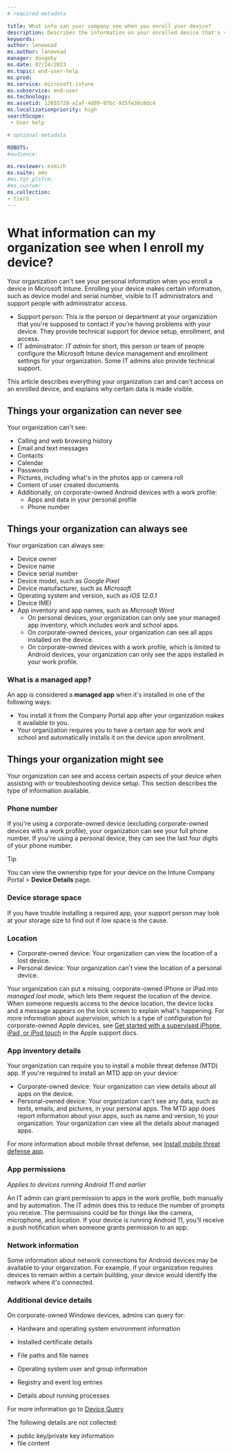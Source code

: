 ```yaml
---
# required metadata

title: What info can your company see when you enroll your device?
description: Describes the information on your enrolled device that's visible to your organization.  
keywords:
author: lenewsad
ms.author: lanewsad
manager: dougeby
ms.date: 07/24/2023
ms.topic: end-user-help
ms.prod:
ms.service: microsoft-intune
ms.subservice: end-user
ms.technology:
ms.assetid: 12655728-a1af-4d89-97bc-925fe36c0dc4
ms.localizationpriority: high
searchScope:
 - User help

# optional metadata

ROBOTS:  
#audience:

ms.reviewer: esmich
ms.suite: ems
#ms.tgt_pltfrm:
#ms.custom:
ms.collection:
- tier2
---
```


# What information can my organization see when I enroll my device?

Your organization can't see your personal information when you enroll a device in Microsoft Intune. Enrolling your device makes certain information, such as device model and serial number, visible to IT administrators and support people with administrator access. 

* Support person: This is the person or department at your organization that you're supposed to contact if you're having problems with your device. They provide technical support for device setup, enrollment, and access.  
* IT administrator: *IT admin* for short, this person or team of people configure the Microsoft Intune device management and enrollment settings for your organization. Some IT admins also provide technical support.

This article describes everything your organization can and can't access on an enrolled device, and explains why certain data is made visible.   

## Things your organization can never see

Your organization can't see:  

- Calling and web browsing history
- Email and text messages
- Contacts
- Calendar
- Passwords
- Pictures, including what's in the photos app or camera roll
- Content of user created documents
- Additionally, on corporate-owned Android devices with a work profile:
  - Apps and data in your personal profile
  - Phone number 

## Things your organization can always see  

Your organization can always see:  

- Device owner
- Device name
- Device serial number
- Device model, such as *Google Pixel*
- Device manufacturer, such as *Microsoft*
- Operating system and version, such as *iOS 12.0.1*
- Device IMEI
- App inventory and app names, such as *Microsoft Word*   
  - On personal devices, your organization can only see your managed app inventory, which includes work and school apps. 
  - On corporate-owned devices, your organization can see all apps installed on the device. 
  - On corporate-owned devices with a work profile, which is limited to Android devices, your organization can only see the apps installed in your work profile.
 
### What is a managed app? 
An app is considered a **managed app** when it's installed in one of the following ways:  
 * You install it from the Company Portal app after your organization makes it available to you. 
 * Your organization requires you to have a certain app for work and school and automatically installs it on the device upon enrollment.  

## Things your organization might see  

Your organization can see and access certain aspects of your device when assisting with or troubleshooting device setup. This section describes the type of information  available.       

### Phone number  
If you're using a corporate-owned device (excluding corporate-owned devices with a work profile), your organization can see your full phone number. If you're using a personal device, they can see the last four digits of your phone number.  

 > [!TIP]
 > You can view the ownership type for your device on the Intune Company Portal > **Device Details** page.  

### Device storage space   
If you have trouble installing a required app, your support person may look at your storage size to find out if low space is the cause.   

### Location 

* Corporate-owned device: Your organization can view the location of a lost device. 
* Personal device: Your organization can't view the location of a personal device.   

Your organization can put a missing, corporate-owned iPhone or iPad into *managed lost mode*, which lets them request the location of the device. When someone requests access to the device location, the device locks and a message appears on the lock screen to explain what's happening. For more information about *supervision*, which is a type of configuration for corporate-owned Apple devices, see [Get started with a supervised iPhone, iPad, or iPod touch](https://go.microsoft.com/fwlink/?linkid=853816) in the Apple support docs. 

### App inventory details

Your organization can require you to install a mobile threat defense (MTD) app. If you're required to install an MTD app on your device:   

* Corporate-owned device: Your organization can view details about all apps on the device. 
* Personal-owned device: Your organization can't see any data, such as texts, emails, and pictures, in your personal apps. The MTD app does report information about your apps, such as name and version, to your organization. Your organization can view all the details about managed apps.

For more information about mobile threat defense, see [Install mobile threat defense app](set-up-mobile-threat-defense.md).  

### App permissions  
*Applies to devices running Android 11 and earlier* 

An IT admin can grant permission to apps in the work profile, both manually and by automation. The IT admin does this to reduce the number of prompts you receive. The permissions could be for things like the camera, microphone, and location. If your device is running Android 11, you'll receive a push notification when someone grants permission to an app.    

###  Network information
Some information about network connections for Android devices may be available to your organization. For example, if your organization requires devices to remain within a certain building, your device would identify the network where it's connected.  

### Additional device details

On corporate-owned Windows devices, admins can query for:

 - Hardware and operating system environment information

 - Installed certificate details

 - File paths and file names

 - Operating system user and group information

 - Registry and event log entries

 - Details about running processes

For more information go to [Device Query](../fundamentals/device-query.md)

The following details are not collected:

- public key/private key information
- file content
